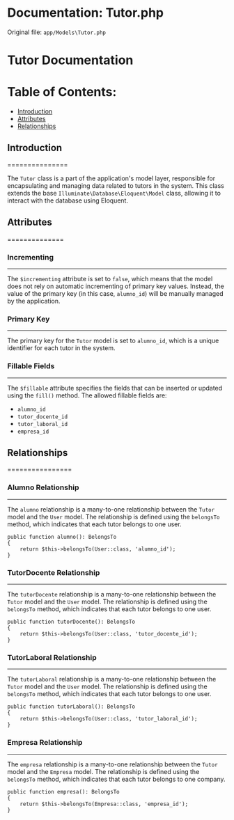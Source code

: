 # Documentation: Tutor.php

Original file: `app/Models\Tutor.php`

# Tutor Documentation

Table of Contents:
==================

* [Introduction](#introduction)
* [Attributes](#attributes)
* [Relationships](#relationships)

## Introduction
===============

The `Tutor` class is a part of the application's model layer, responsible for encapsulating and managing data related to tutors in the system. This class extends the base `Illuminate\Database\Eloquent\Model` class, allowing it to interact with the database using Eloquent.

## Attributes
==============

### Incrementing
----------------

The `$incrementing` attribute is set to `false`, which means that the model does not rely on automatic incrementing of primary key values. Instead, the value of the primary key (in this case, `alumno_id`) will be manually managed by the application.

### Primary Key
--------------

The primary key for the `Tutor` model is set to `alumno_id`, which is a unique identifier for each tutor in the system.

### Fillable Fields
-------------------

The `$fillable` attribute specifies the fields that can be inserted or updated using the `fill()` method. The allowed fillable fields are:

* `alumno_id`
* `tutor_docente_id`
* `tutor_laboral_id`
* `empresa_id`

## Relationships
================

### Alumno Relationship
----------------------

The `alumno` relationship is a many-to-one relationship between the `Tutor` model and the `User` model. The relationship is defined using the `belongsTo` method, which indicates that each tutor belongs to one user.

```
public function alumno(): BelongsTo
{
    return $this->belongsTo(User::class, 'alumno_id');
}
```

### TutorDocente Relationship
-----------------------------

The `tutorDocente` relationship is a many-to-one relationship between the `Tutor` model and the `User` model. The relationship is defined using the `belongsTo` method, which indicates that each tutor belongs to one user.

```
public function tutorDocente(): BelongsTo
{
    return $this->belongsTo(User::class, 'tutor_docente_id');
}
```

### TutorLaboral Relationship
-----------------------------

The `tutorLaboral` relationship is a many-to-one relationship between the `Tutor` model and the `User` model. The relationship is defined using the `belongsTo` method, which indicates that each tutor belongs to one user.

```
public function tutorLaboral(): BelongsTo
{
    return $this->belongsTo(User::class, 'tutor_laboral_id');
}
```

### Empresa Relationship
----------------------

The `empresa` relationship is a many-to-one relationship between the `Tutor` model and the `Empresa` model. The relationship is defined using the `belongsTo` method, which indicates that each tutor belongs to one company.

```
public function empresa(): BelongsTo
{
    return $this->belongsTo(Empresa::class, 'empresa_id');
}
```